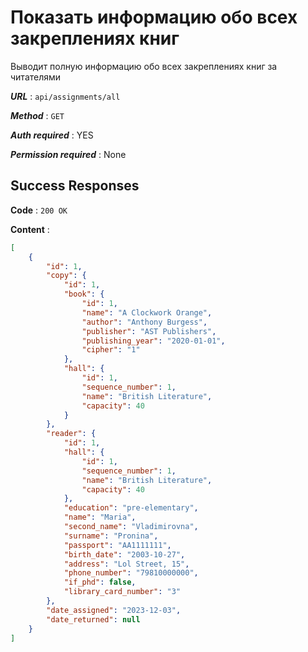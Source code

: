 # Показать информацию обо всех закреплениях книг

Выводит полную информацию обо всех закреплениях книг за читателями

***URL*** : `api/assignments/all`

***Method*** : `GET`

***Auth required*** : YES

***Permission required*** : None

## Success Responses

**Code** : `200 OK`

**Content** :

```json
[
    {
        "id": 1,
        "copy": {
            "id": 1,
            "book": {
                "id": 1,
                "name": "A Clockwork Orange",
                "author": "Anthony Burgess",
                "publisher": "AST Publishers",
                "publishing_year": "2020-01-01",
                "cipher": "1"
            },
            "hall": {
                "id": 1,
                "sequence_number": 1,
                "name": "British Literature",
                "capacity": 40
            }
        },
        "reader": {
            "id": 1,
            "hall": {
                "id": 1,
                "sequence_number": 1,
                "name": "British Literature",
                "capacity": 40
            },
            "education": "pre-elementary",
            "name": "Maria",
            "second_name": "Vladimirovna",
            "surname": "Pronina",
            "passport": "AA1111111",
            "birth_date": "2003-10-27",
            "address": "Lol Street, 15",
            "phone_number": "79810000000",
            "if_phd": false,
            "library_card_number": "3"
        },
        "date_assigned": "2023-12-03",
        "date_returned": null
    }
]
```